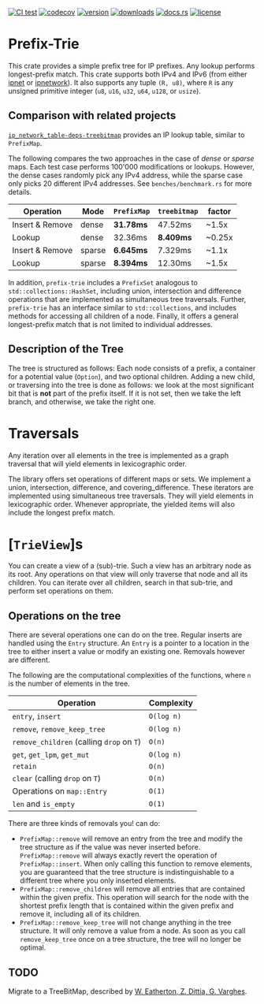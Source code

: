 [![CI test](https://img.shields.io/github/actions/workflow/status/tiborschneider/prefix-trie/test.yml)](https://github.com/tiborschneider/prefix-trie/actions)
[![codecov](https://codecov.io/gh/tiborschneider/prefix-trie/branch/main/graph/badge.svg?token=EEJXNNURMW)](https://codecov.io/gh/tiborschneider/prefix-trie)
[![version](https://img.shields.io/crates/v/prefix-trie)](https://crates.io/crates/prefix-trie)
[![downloads](https://img.shields.io/crates/d/prefix-trie)](https://crates.io/crates/prefix-trie)
[![docs.rs](https://img.shields.io/docsrs/prefix-trie/latest)](https://docs.rs/prefix-trie/latest/prefix_trie/)
[![license](https://img.shields.io/crates/l/prefix-trie/0.2.2)](https://crates.io/crates/prefix-trie)

# Prefix-Trie

This crate provides a simple prefix tree for IP prefixes. Any lookup performs longest-prefix
match. This crate supports both IPv4 and IPv6 (from either [ipnet](https://docs.rs/ipnet/2.10.0)
or [ipnetwork](https://crates.io/crates/ipnetwork)). It also supports any tuple `(R, u8)`, where 
`R` is any unsigned primitive integer (`u8`, `u16`, `u32`, `u64`, `u128`, or `usize`).

## Comparison with related projects

[`ip_network_table-deps-treebitmap`](https://crates.io/crates/ip_network_table-deps-treebitmap)
provides an IP lookup table, similar to `PrefixMap`.

The following compares the two approaches in the case of *dense* or *sparse* maps. Each test case
performs 100'000 modifications or lookups. However, the dense cases randomly pick any IPv4
address, while the sparse case only picks 20 different IPv4 addresses. See `benches/benchmark.rs`
for more details.

| Operation       | Mode   | `PrefixMap` | `treebitmap` | factor |
|-----------------|--------|-------------|--------------|--------|
| Insert & Remove | dense  | **31.78ms** | 47.52ms      | ~1.5x  |
| Lookup          | dense  | 32.36ms     | **8.409ms**  | ~0.25x |
| Insert & Remove | sparse | **6.645ms** | 7.329ms      | ~1.1x  |
| Lookup          | sparse | **8.394ms** | 12.30ms      | ~1.5x  |

In addition, `prefix-trie` includes a `PrefixSet` analogous to `std::collections::HashSet`,
including union, intersection and difference operations that are implemented as simultaneous
tree traversals. Further, `prefix-trie` has an interface similar to `std::collections`, and
includes methods for accessing all children of a node. Finally, it offers a general
longest-prefix match that is not limited to individual addresses.

## Description of the Tree

The tree is structured as follows: Each node consists of a prefix, a container for a potential
value (`Option`), and two optional children. Adding a new child, or traversing into the tree is
done as follows: we look at the most significant bit that is **not** part of the prefix
itself. If it is not set, then we take the left branch, and otherwise, we take the right one.

# Traversals

Any iteration over all elements in the tree is implemented as a graph traversal that will yield
elements in lexicographic order.

The library offers set operations of different maps or sets. We implement a union, intersection,
difference, and covering_difference. These iterators are implemented using simultaneous tree
traversals. They will yield elements in lexicographic order. Whenever appropriate, the yielded
items will also include the longest prefix match.

# [`TrieView`]s

You can create a view of a (sub)-trie. Such a view has an arbitrary node as its root. Any
operations on that view will only traverse that node and all its children. You can iterate over
all children, search in that sub-trie, and perform set operations on them.

## Operations on the tree

There are several operations one can do on the tree. Regular inserts are handled using the
`Entry` structure. An `Entry` is a pointer to a location in the tree to either insert a value or
modify an existing one. Removals however are different.

The following are the computational complexities of the functions, where `n` is the number of
elements in the tree.

| Operation                                 | Complexity |
|-------------------------------------------|------------|
| `entry`, `insert`                         | `O(log n)` |
| `remove`, `remove_keep_tree`              | `O(log n)` |
| `remove_children` (calling `drop` on `T`) | `O(n)`     |
| `get`, `get_lpm`, `get_mut`               | `O(log n)` |
| `retain`                                  | `O(n)`     |
| `clear` (calling `drop` on `T`)           | `O(n)`     |
| Operations on `map::Entry`                | `O(1)`     |
| `len` and `is_empty`                      | `O(1)`     |

There are three kinds of removals you! can do:

- `PrefixMap::remove` will remove an entry from the tree and modify the tree structure as if
  the value was never inserted before. `PrefixMap::remove` will always exactly revert the
  operation of `PrefixMap::insert`. When only calling this function to remove elements, you
  are guaranteed that the tree structure is indistinguishable to a different tree where you
  only inserted elements.
- `PrefixMap::remove_children` will remove all entries that are contained within the given
  prefix. This operation will search for the node with the shortest prefix length that is
  contained within the given prefix and remove it, including all of its children.
- `PrefixMap::remove_keep_tree` will not change anything in the tree structure. It will only
  remove a value from a node. As soon as you call `remove_keep_tree` once on a tree structure,
  the tree will no longer be optimal.

## TODO

Migrate to a TreeBitMap, described by [W. Eatherton, Z. Dittia, G. Varghes](https://doi.org/10.1145/997150.997160).
